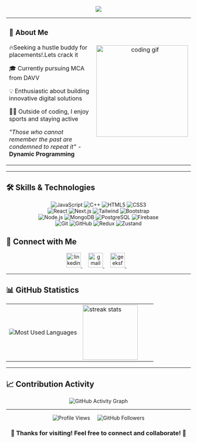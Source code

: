 <div align="center">
  <img src="https://readme-typing-svg.herokuapp.com/?font=Righteous&size=25&center=true&vCenter=true&width=500&height=70&duration=4000&lines=Hi+There!+👋;+I'm+Pratik!;Web+Developer+from+India!;SaaS+Enthusiast!;Sports+Lover!;Always+learning+new+things!;Let's+build+something+amazing!" />
</div>

<div align="center">
  <table>
    <tr>
      <td width="50%">
        <h3>🚀 About Me</h3>
        <p>🔥Seeking a hustle buddy for placements!.Lets crack it</p>
        <p>🎓 Currently pursuing MCA from DAVV</p>
        <p>💡 Enthusiastic about building innovative digital solutions</p>
        <p>🏃‍♂️ Outside of coding, I enjoy sports and staying active</p>
        <p>
          <em>"Those who cannot remember the past are condemned to repeat it"</em> - <strong>Dynamic Programming</strong>
        </p>
      </td>
      <td width="50%" align="center">
        <img src="https://media1.tenor.com/m/ONQPr0qrCXMAAAAC/wow.gif" height="250" alt="coding gif" />
      </td>
    </tr>
  </table>
</div>

---

## 🛠️ Skills & Technologies
<div align="center">
  <div align="center">

<img src="https://img.shields.io/badge/-JavaScript-F7DF1E?style=for-the-badge&logo=javascript&logoColor=black&labelColor=transparent&color=F7DF1E&stroke=F7DF1E" alt="JavaScript" />
<img src="https://img.shields.io/badge/-C++-00599C?style=for-the-badge&logo=c%2B%2B&logoColor=white&labelColor=transparent&color=00599C&stroke=00599C" alt="C++" />
<img src="https://img.shields.io/badge/-HTML5-E34F26?style=for-the-badge&logo=html5&logoColor=white&labelColor=transparent&color=E34F26&stroke=E34F26" alt="HTML5" />
<img src="https://img.shields.io/badge/-CSS3-1572B6?style=for-the-badge&logo=css3&logoColor=white&labelColor=transparent&color=1572B6&stroke=1572B6" alt="CSS3" /></div>
   <div align="center">

<img src="https://img.shields.io/badge/-React-61DAFB?style=for-the-badge&logo=react&logoColor=black&labelColor=transparent&color=61DAFB&stroke=61DAFB" alt="React" />
<img src="https://img.shields.io/badge/-Next.js-000000?style=for-the-badge&logo=next.js&logoColor=white&labelColor=transparent&color=000000&stroke=000000" alt="Next.js" />
<img src="https://img.shields.io/badge/-Tailwind-38B2AC?style=for-the-badge&logo=tailwind-css&logoColor=white&labelColor=transparent&color=38B2AC&stroke=38B2AC" alt="Tailwind" />
<img src="https://img.shields.io/badge/-Bootstrap-7952B3?style=for-the-badge&logo=bootstrap&logoColor=white&labelColor=transparent&color=7952B3&stroke=7952B3" alt="Bootstrap" /></div>
    <div align="center">
      

<img src="https://img.shields.io/badge/-Node.js-339933?style=for-the-badge&logo=node.js&logoColor=white&labelColor=transparent&color=339933&stroke=339933" alt="Node.js" />
<img src="https://img.shields.io/badge/-MongoDB-47A248?style=for-the-badge&logo=mongodb&logoColor=white&labelColor=transparent&color=47A248&stroke=47A248" alt="MongoDB" />
<img src="https://img.shields.io/badge/-PostgreSQL-4169E1?style=for-the-badge&logo=postgresql&logoColor=white&labelColor=transparent&color=4169E1&stroke=4169E1" alt="PostgreSQL" />
<img src="https://img.shields.io/badge/-Firebase-FFCA28?style=for-the-badge&logo=firebase&logoColor=black&labelColor=transparent&color=FFCA28&stroke=FFCA28" alt="Firebase" />
    </div>
     <div align="center">
   
<img src="https://img.shields.io/badge/-Git-F05032?style=for-the-badge&logo=git&logoColor=white&labelColor=transparent&color=F05032&stroke=F05032" alt="Git" />
<img src="https://img.shields.io/badge/-GitHub-181717?style=for-the-badge&logo=github&logoColor=white&labelColor=transparent&color=181717&stroke=181717" alt="GitHub" />
<img src="https://img.shields.io/badge/-Redux-764ABC?style=for-the-badge&logo=redux&logoColor=white&labelColor=transparent&color=764ABC&stroke=764ABC" alt="Redux" />
<img src="https://img.shields.io/badge/-Zustand-000000?style=for-the-badge&logo=zustand&logoColor=white&labelColor=transparent&color=000000&stroke=000000" alt="Zustand" /></div>
</div>


## 🤝 Connect with Me

<div align="center">
  <a href="https://www.linkedin.com/in/pratik-ajbe-710bb326a/" target="_blank">
    <img src="https://img.shields.io/static/v1?message=LinkedIn&logo=linkedin&label=&color=0077B5&logoColor=white&labelColor=&style=for-the-badge" height="40" alt="linkedin logo" />
  </a>
  <img width="12" />
  <a href="mailto:pratikajbe40@gmail.com" target="_blank">
    <img src="https://img.shields.io/static/v1?message=Gmail&logo=gmail&label=&color=D14836&logoColor=white&labelColor=&style=for-the-badge" height="40" alt="gmail logo" />
  </a>
  <img width="12" />
  <a href="https://www.geeksforgeeks.org/user/pratikatrwa/" target="_blank">
    <img src="https://img.shields.io/static/v1?message=GeeksforGeeks&logo=geeksforgeeks&label=&color=0F9D58&logoColor=white&labelColor=&style=for-the-badge" height="40" alt="geeksforgeeks logo" />
  </a>
  <img width="12" />
 
</div>

---

## 📊 GitHub Statistics

<div align="center">
  <table>
    <tr>
      <td width="50%">
        <img src="https://github-readme-stats.vercel.app/api/top-langs?username=PratikAjbe01&locale=en&hide_title=false&layout=compact&card_width=320&langs_count=8&theme=dracula&hide_border=false&border_radius=10" alt="Most Used Languages" />
      </td>
      <td width="50%">
        <img src="https://github-readme-streak-stats-eight.vercel.app/?user=PratikAjbe01&theme=dracula&hide_border=false" height="150" alt="streak stats"/>
      </td>
    </tr>
  </table>
</div>

---

## 📈 Contribution Activity

<div align="center">
  <img src="https://github-readme-activity-graph.vercel.app/graph?username=PratikAjbe01&theme=dracula&bg_color=282a36&hide_border=true&border_radius=10" alt="GitHub Activity Graph"/>
</div>

---

<div align="center">
  <img src="https://komarev.com/ghpvc/?username=PratikAjbe01&label=Profile%20views&color=0e75b6&style=flat" alt="Profile Views" />
  <img width="12" />
  <img src="https://img.shields.io/github/followers/PratikAjbe01?label=Followers&style=social" alt="GitHub Followers" />
</div>

<div align="center">
  <h3>💫 Thanks for visiting! Feel free to connect and collaborate! 🚀</h3>
</div>




